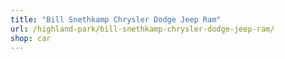```yaml
---
title: "Bill Snethkamp Chrysler Dodge Jeep Ram"
url: /highland-park/bill-snethkamp-chrysler-dodge-jeep-ram/
shop: car
---
```

